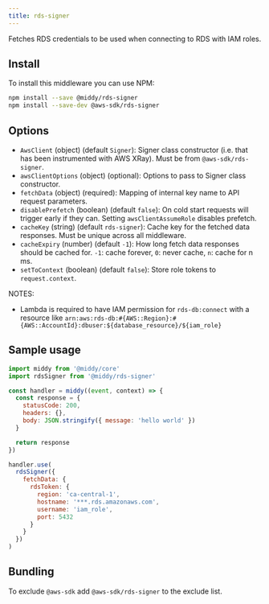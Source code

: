 ```yaml
---
title: rds-signer
---
```


Fetches RDS credentials to be used when connecting to RDS with IAM roles.

## Install

To install this middleware you can use NPM:

```bash npm2yarn
npm install --save @middy/rds-signer
npm install --save-dev @aws-sdk/rds-signer
```

## Options

- `AwsClient` (object) (default `Signer`): Signer class constructor (i.e. that has been instrumented with AWS XRay). Must be from `@aws-sdk/rds-signer`.
- `awsClientOptions` (object) (optional): Options to pass to Signer class constructor.
- `fetchData` (object) (required): Mapping of internal key name to API request parameters.
- `disablePrefetch` (boolean) (default `false`): On cold start requests will trigger early if they can. Setting `awsClientAssumeRole` disables prefetch.
- `cacheKey` (string) (default `rds-signer`): Cache key for the fetched data responses. Must be unique across all middleware.
- `cacheExpiry` (number) (default `-1`): How long fetch data responses should be cached for. `-1`: cache forever, `0`: never cache, `n`: cache for n ms.
- `setToContext` (boolean) (default `false`): Store role tokens to `request.context`.

NOTES:

- Lambda is required to have IAM permission for `rds-db:connect` with a resource like `arn:aws:rds-db:#{AWS::Region}:#{AWS::AccountId}:dbuser:${database_resource}/${iam_role}`

## Sample usage

```javascript
import middy from '@middy/core'
import rdsSigner from '@middy/rds-signer'

const handler = middy((event, context) => {
  const response = {
    statusCode: 200,
    headers: {},
    body: JSON.stringify({ message: 'hello world' })
  }

  return response
})

handler.use(
  rdsSigner({
    fetchData: {
      rdsToken: {
        region: 'ca-central-1',
        hostname: '***.rds.amazonaws.com',
        username: 'iam_role',
        port: 5432
      }
    }
  })
)
```

## Bundling

To exclude `@aws-sdk` add `@aws-sdk/rds-signer` to the exclude list.
